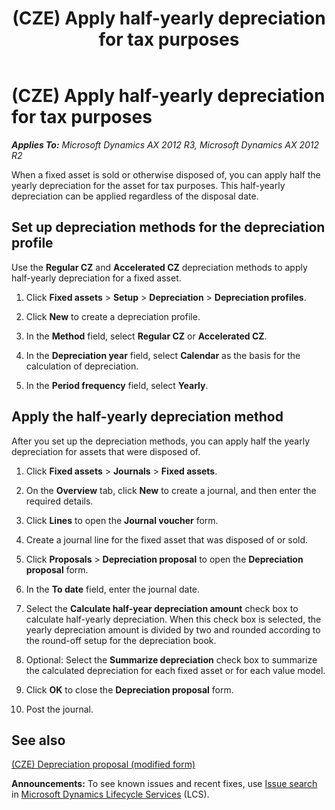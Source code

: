 ﻿---
title: (CZE) Apply half-yearly depreciation for tax purposes
TOCTitle: (CZE) Apply half-yearly depreciation for tax purposes
ms:assetid: a6ac7511-d1e5-457a-86c5-0126c179b624
ms:mtpsurl: https://technet.microsoft.com/en-us/library/JJ683244(v=AX.60)
ms:contentKeyID: 49685125
ms.date: 04/18/2014
mtps_version: v=AX.60
---

# (CZE) Apply half-yearly depreciation for tax purposes 


_**Applies To:** Microsoft Dynamics AX 2012 R3, Microsoft Dynamics AX 2012 R2_

When a fixed asset is sold or otherwise disposed of, you can apply half the yearly depreciation for the asset for tax purposes. This half-yearly depreciation can be applied regardless of the disposal date.

## Set up depreciation methods for the depreciation profile

Use the **Regular CZ** and **Accelerated CZ** depreciation methods to apply half-yearly depreciation for a fixed asset.

1.  Click **Fixed assets** \> **Setup** \> **Depreciation** \> **Depreciation profiles**.

2.  Click **New** to create a depreciation profile.

3.  In the **Method** field, select **Regular CZ** or **Accelerated CZ**.

4.  In the **Depreciation year** field, select **Calendar** as the basis for the calculation of depreciation.

5.  In the **Period frequency** field, select **Yearly**.

## Apply the half-yearly depreciation method

After you set up the depreciation methods, you can apply half the yearly depreciation for assets that were disposed of.

1.  Click **Fixed assets** \> **Journals** \> **Fixed assets**.

2.  On the **Overview** tab, click **New** to create a journal, and then enter the required details.

3.  Click **Lines** to open the **Journal voucher** form.

4.  Create a journal line for the fixed asset that was disposed of or sold.

5.  Click **Proposals** \> **Depreciation proposal** to open the **Depreciation proposal** form.

6.  In the **To date** field, enter the journal date.

7.  Select the **Calculate half-year depreciation amount** check box to calculate half-yearly depreciation. When this check box is selected, the yearly depreciation amount is divided by two and rounded according to the round-off setup for the depreciation book.

8.  Optional: Select the **Summarize depreciation** check box to summarize the calculated depreciation for each fixed asset or for each value model.

9.  Click **OK** to close the **Depreciation proposal** form.

10. Post the journal.

## See also

[(CZE) Depreciation proposal (modified form)](https://technet.microsoft.com/en-us/library/jj677565\(v=ax.60\))

  
**Announcements:** To see known issues and recent fixes, use [Issue search](http://go.microsoft.com/fwlink/?linkid=389258) in [Microsoft Dynamics Lifecycle Services](http://go.microsoft.com/fwlink/?linkid=306505) (LCS).


